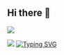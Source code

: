 ## Hi there 👋
<img src="https://capsule-render.vercel.app/api?type=waving&color=FA8072&height=300&section=header&text=Welcome%20to%20NaYeon's%20GitHub%20👋&animation=twinkling&fontSize=52" />

<a href="https://www.naver.com/" target="text me"><img src="https://img.shields.io/badge/4169E1?style=plastic&logo=EA4335&logoColor=4169E1"/></a>
[![Typing SVG](https://readme-typing-svg.demolab.com/?lines=First+line+of+text;Second+line+of+text)](https://git.io/typing-svg)
<!--
**qkrskdusdlqslek/qkrskdusdlqslek** is a ✨ _special_ ✨ repository because its `README.md` (this file) appears on your GitHub profile.

Here are some ideas to get you started:

- 🔭 I’m currently working on ...
- 🌱 I’m currently learning ...
- 👯 I’m looking to collaborate on ...
- 🤔 I’m looking for help with ...
- 💬 Ask me about ...
- 📫 How to reach me: ...
- 😄 Pronouns: ...
- ⚡ Fun fact: ...
-->

